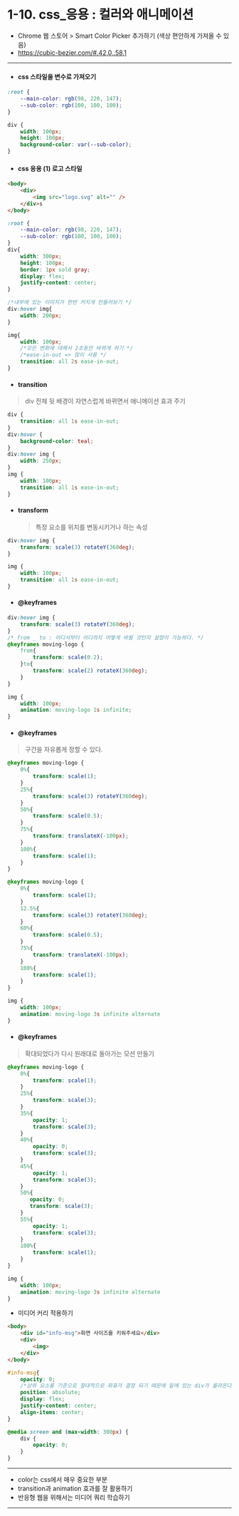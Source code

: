 # 1-10. css_응용 : 컬러와 애니메이션

* Chrome 웹 스토어 > Smart Color Picker 추가하기 (색상 편안하게 가져올 수 있음)
* https://cubic-bezier.com/#.42,0,.58,1

---

* #### css 스타일을 변수로 가져오기 

```css
:root {
    --main-color: rgb(98, 220, 147);
    --sub-color: rgb(100, 100, 100);
}

div {
    width: 100px;
    height: 100px;
    background-color: var(--sub-color);
}
```



* #### css 응용 (1) 로고 스타일 

```html
<body>
    <div>
    	<img src="logo.svg" alt="" />
    </div>s
</body>
```

```css
:root {
    --main-color: rgb(98, 220, 147);
    --sub-color: rgb(100, 100, 100);
}
div{
    width: 300px;
    height: 100px;
    border: 1px sold gray;
    display: flex;
    justify-content: center;
}

/*내부에 있는 이미지가 한번 커지게 만들어보기 */
div:hover img{
    width: 200px;
}

img{
    width: 100px;
    /*모든 변화에 대해서 2초동안 바뀌게 하기 */
    /*ease-in-out => 많이 사용 */
    transition: all 2s ease-in-out;
}
```

* #### transition

> div 전체 뒷 배경이 자연스럽게 바뀌면서 애니메이션 효과 주기 

```css
div {
    transition: all 1s ease-in-out;
}
div:hover {
    background-color: teal;
}
div:hover img {
    width: 250px;
}
img {
    width: 100px;
    transition: all 1s ease-in-out;
}
```



* #### transform

  > 특정 요소를 위치를 변동시키거나 하는 속성

```css
div:hover img {
    transform: scale(3) rotateY(360deg);
}

img {
    width: 100px;
    transition: all 1s ease-in-out;
}
```



* #### @keyframes 

```css
div:hover img {
    transform: scale(3) rotateY(360deg);
}
/* from _ to : 어디서부터 어디까지 어떻게 바뀔 것인지 설정이 가능하다. */
@keyframes moving-logo {
    from{
        transform: scale(0.2);
    }to{
        transform: scale(2) rotateX(360deg);
    }
}

img {
    width: 100px;
    animation: moving-logo 1s infinite;
}
```

* #### @keyframes 

> 구간을 자유롭게 정할 수 있다. 

``` css
@keyframes moving-logo {
    0%{
        transform: scale(1);
    }
    25%{
        transform: scale(3) rotateY(360deg);
    }
    50%{
        transform: scale(0.5);
    }
    75%{
        transform: translateX(-100px);
    }
    100%{
        transform: scale(1);
    }
}
```

```css
@keyframes moving-logo {
    0%{
        transform: scale(1);
    }
    12.5%{
        transform: scale(3) rotateY(360deg);
    }
    60%{
        transform: scale(0.5);
    }
    75%{
        transform: translateX(-100px);
    }
    100%{
        transform: scale(1);
    }
}

img {
    width: 100px;
    animation: moving-logo 3s infinite alternate
}
```

* #### @keyframes 

> 확대되었다가 다시 원래대로 돌아가는 모션 만들기 

```css
@keyframes moving-logo {
    0%{
        transform: scale(1);
    }
    25%{
        transform: scale(3);
    }
    35%{
        opacity: 1;
        transform: scale(3);
    }
    40%{
        opacity: 0;
        transform: scale(3);
    }
    45%{
        opacity: 1;
        transform: scale(3);
    }
    50%{
       opacity: 0;
       transform: scale(3);
    }
    55%{
        opacity: 1;
        transform: scale(3);
    }
    100%{
        transform: scale(1);
    }
}

img {
    width: 100px;
    animation: moving-logo 3s infinite alternate
}
```



* 미디어 커리 적용하기 

```html
<body>
    <div id="info-msg">화면 사이즈를 키워주세요</div>
    <div>
    	<img>
    </div>
</body>
```

```css
#info-msg{
    opacity: 0;
    /*상위 요소를 기준으로 절대적으로 좌표가 결정 되기 때문에 밑에 있는 div가 올라온다.*/
    position: absolute;
    display: flex;
    justify-content: center;
    align-items: center;  
}

@media screen and (max-width: 300px) {
    div {
        opacity: 0;
    }
}
```



---

* color는 css에서 매우 중요한 부분 
* transition과 animation 효과를 잘 활용하기 
* 반응형 웹을 위해서는 미디어 쿼리 학습하기 

---

